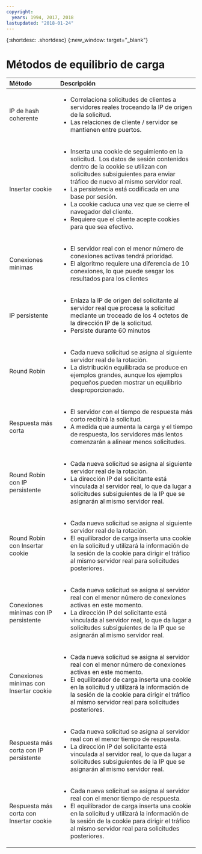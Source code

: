 ```yaml
---
copyright:
  years: 1994, 2017, 2018
lastupdated: "2018-01-24"
---
```


{:shortdesc: .shortdesc}
{:new_window: target="_blank"}

# Métodos de equilibrio de carga

| Método|Descripción|
|:---|:---|
|IP de hash coherente|<ul><li>Correlaciona solicitudes de clientes a servidores reales troceando la IP de origen de la solicitud.</li><li>Las relaciones de cliente / servidor se mantienen entre puertos.</li></ul>|
|Insertar cookie|<ul><li>Inserta una cookie de seguimiento en la solicitud.<span style="mso-spacerun:yes">&nbsp; </span>Los datos de sesión contenidos dentro de la cookie se utilizan con solicitudes subsiguientes para enviar tráfico de nuevo al mismo servidor real.</li><li>La persistencia está codificada en una base por sesión.</li><li>La cookie caduca una vez que se cierre el navegador del cliente.</li><li>Requiere que el cliente acepte cookies para que sea efectivo.</li></ul>|
|Conexiones mínimas|<ul><li>El servidor real con el menor número de conexiones activas tendrá prioridad.</li><li>El algoritmo requiere una diferencia de 10 conexiones, lo que puede sesgar los resultados para los clientes</li></ul>|
|IP persistente|<ul><li>Enlaza la IP de origen del solicitante al servidor real que procesa la solicitud mediante un troceado de los 4 octetos de la dirección IP de la solicitud.</li><li>Persiste durante 60 minutos</li></ul>|
|Round Robin|<ul><li>Cada nueva solicitud se asigna al siguiente servidor real de la rotación.</li><li>La distribución equilibrada se produce en ejemplos grandes, aunque los ejemplos pequeños pueden mostrar un equilibrio desproporcionado.</li></ul>|
|Respuesta más corta|<ul><li>El servidor con el tiempo de respuesta más corto recibirá la solicitud.</li><li>A medida que aumenta la carga y el tiempo de respuesta, los servidores más lentos comenzarán a alinear menos solicitudes.</li></ul>|
|Round Robin con IP persistente|<ul><li>Cada nueva solicitud se asigna al siguiente servidor real de la rotación.</li><li>La dirección IP del solicitante está vinculada al servidor real, lo que da lugar a solicitudes subsiguientes de la IP que se asignarán al mismo servidor real.</li></ul>|
|Round Robin con Insertar cookie|<ul><li>Cada nueva solicitud se asigna al siguiente servidor real de la rotación.</li><li>El equilibrador de carga inserta una cookie en la solicitud y utilizará la información de la sesión de la cookie para dirigir el tráfico al mismo servidor real para solicitudes posteriores.</li></ul>|
|Conexiones mínimas con IP persistente|<ul><li>Cada nueva solicitud se asigna al servidor real con el menor número de conexiones activas en este momento.</li><li>La dirección IP del solicitante está vinculada al servidor real, lo que da lugar a solicitudes subsiguientes de la IP que se asignarán al mismo servidor real.</li></ul>|
|Conexiones mínimas con Insertar cookie|<ul><li>Cada nueva solicitud se asigna al servidor real con el menor número de conexiones activas en este momento.</li><li>El equilibrador de carga inserta una cookie en la solicitud y utilizará la información de la sesión de la cookie para dirigir el tráfico al mismo servidor real para solicitudes posteriores.</li></ul>|
|Respuesta más corta con IP persistente|<ul><li>Cada nueva solicitud se asigna al servidor real con el menor tiempo de respuesta.</li><li>La dirección IP del solicitante está vinculada al servidor real, lo que da lugar a solicitudes subsiguientes de la IP que se asignarán al mismo servidor real.</li></ul>|
|Respuesta más corta con Insertar cookie|<ul><li>Cada nueva solicitud se asigna al servidor real con el menor tiempo de respuesta.</li><li>El equilibrador de carga inserta una cookie en la solicitud y utilizará la información de la sesión de la cookie para dirigir el tráfico al mismo servidor real para solicitudes posteriores.</li></ul>|
